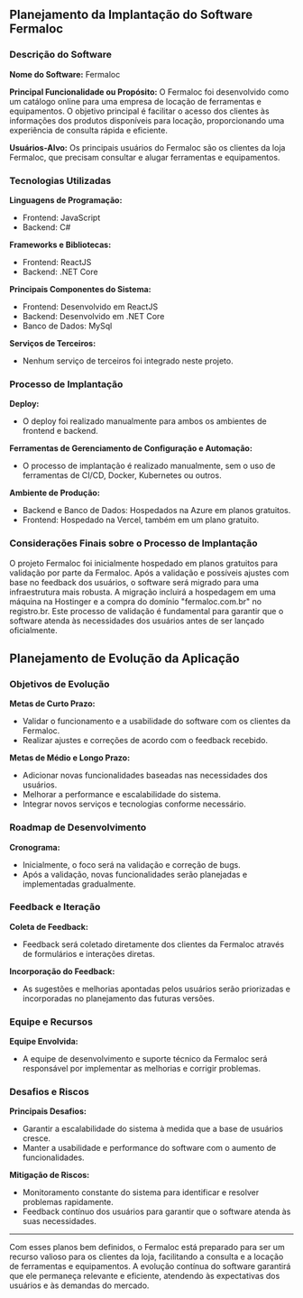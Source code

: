## Planejamento da Implantação do Software Fermaloc

### Descrição do Software

**Nome do Software:** Fermaloc

**Principal Funcionalidade ou Propósito:** O Fermaloc foi desenvolvido como um catálogo online para uma empresa de locação de ferramentas e equipamentos. O objetivo principal é facilitar o acesso dos clientes às informações dos produtos disponíveis para locação, proporcionando uma experiência de consulta rápida e eficiente.

**Usuários-Alvo:** Os principais usuários do Fermaloc são os clientes da loja Fermaloc, que precisam consultar e alugar ferramentas e equipamentos.

### Tecnologias Utilizadas

**Linguagens de Programação:** 
- Frontend: JavaScript
- Backend: C#

**Frameworks e Bibliotecas:**
- Frontend: ReactJS
- Backend: .NET Core

**Principais Componentes do Sistema:**
- Frontend: Desenvolvido em ReactJS
- Backend: Desenvolvido em .NET Core
- Banco de Dados: MySql

**Serviços de Terceiros:**
- Nenhum serviço de terceiros foi integrado neste projeto.

### Processo de Implantação

**Deploy:**
- O deploy foi realizado manualmente para ambos os ambientes de frontend e backend.

**Ferramentas de Gerenciamento de Configuração e Automação:**
- O processo de implantação é realizado manualmente, sem o uso de ferramentas de CI/CD, Docker, Kubernetes ou outros.

**Ambiente de Produção:**
- Backend e Banco de Dados: Hospedados na Azure em planos gratuitos.
- Frontend: Hospedado na Vercel, também em um plano gratuito.

### Considerações Finais sobre o Processo de Implantação

O projeto Fermaloc foi inicialmente hospedado em planos gratuitos para validação por parte da Fermaloc. Após a validação e possíveis ajustes com base no feedback dos usuários, o software será migrado para uma infraestrutura mais robusta. A migração incluirá a hospedagem em uma máquina na Hostinger e a compra do domínio "fermaloc.com.br" no registro.br. Este processo de validação é fundamental para garantir que o software atenda às necessidades dos usuários antes de ser lançado oficialmente.

## Planejamento de Evolução da Aplicação

### Objetivos de Evolução

**Metas de Curto Prazo:**
- Validar o funcionamento e a usabilidade do software com os clientes da Fermaloc.
- Realizar ajustes e correções de acordo com o feedback recebido.

**Metas de Médio e Longo Prazo:**
- Adicionar novas funcionalidades baseadas nas necessidades dos usuários.
- Melhorar a performance e escalabilidade do sistema.
- Integrar novos serviços e tecnologias conforme necessário.

### Roadmap de Desenvolvimento

**Cronograma:**
- Inicialmente, o foco será na validação e correção de bugs.
- Após a validação, novas funcionalidades serão planejadas e implementadas gradualmente.

### Feedback e Iteração

**Coleta de Feedback:**
- Feedback será coletado diretamente dos clientes da Fermaloc através de formulários e interações diretas.

**Incorporação do Feedback:**
- As sugestões e melhorias apontadas pelos usuários serão priorizadas e incorporadas no planejamento das futuras versões.

### Equipe e Recursos

**Equipe Envolvida:**
- A equipe de desenvolvimento e suporte técnico da Fermaloc será responsável por implementar as melhorias e corrigir problemas.

### Desafios e Riscos

**Principais Desafios:**
- Garantir a escalabilidade do sistema à medida que a base de usuários cresce.
- Manter a usabilidade e performance do software com o aumento de funcionalidades.

**Mitigação de Riscos:**
- Monitoramento constante do sistema para identificar e resolver problemas rapidamente.
- Feedback contínuo dos usuários para garantir que o software atenda às suas necessidades.

---

Com esses planos bem definidos, o Fermaloc está preparado para ser um recurso valioso para os clientes da loja, facilitando a consulta e a locação de ferramentas e equipamentos. A evolução contínua do software garantirá que ele permaneça relevante e eficiente, atendendo às expectativas dos usuários e às demandas do mercado.
